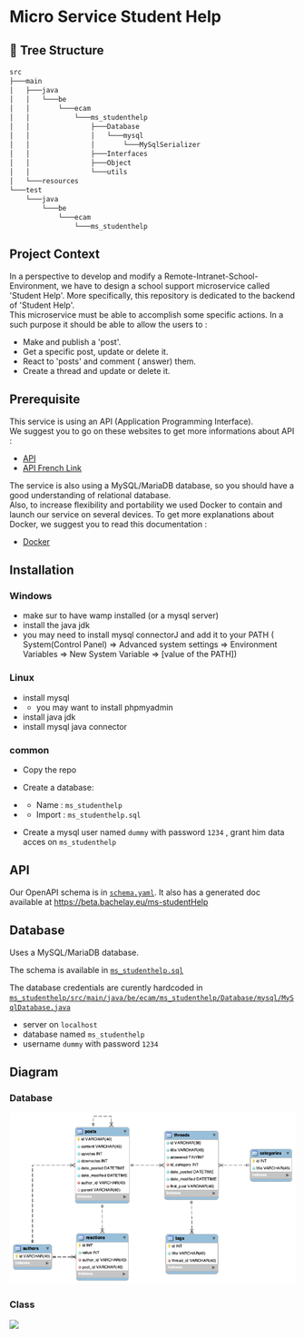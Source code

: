 # Micro Service Student Help
## :deciduous_tree: Tree Structure
```
src
├───main
│   ├───java
│   │   └───be
│   │       └───ecam
│   │           └───ms_studenthelp
│   │               ├───Database
│   │               │   └───mysql
│   │               │       └───MySqlSerializer
│   │               ├───Interfaces
│   │               ├───Object
│   │               └───utils
│   └───resources
└───test
    └───java
        └───be
            └───ecam
                └───ms_studenthelp
```

## Project Context
In a perspective to develop and modify a Remote-Intranet-School-Environment, we have to design a school support microservice called 'Student Help'.
More specifically, this repository is dedicated to the backend of 'Student Help'.  
This microservice must be able to accomplish some specific actions. 
In a such purpose it should be able to allow the users to :
- Make and publish a 'post'.
- Get a specific post, update or delete it.
- React to 'posts' and comment ( answer) them.
- Create a thread and update or delete it.



## Prerequisite
This service is using an API (Application Programming Interface).  
We suggest you to go on these websites to get more informations about API :
- [API](https://www.redhat.com/en/topics/api/what-are-application-programming-interfaces)
- [API French Link](https://www.mulesoft.com/fr/resources/api/what-is-an-api#:~:text=API%20est%20l'acronyme%20d,applications%20de%20communiquer%20entre%20elles)

The service is also using a MySQL/MariaDB database, so you should have a good understanding of relational database.  
Also, to increase flexibility and portability we used Docker to contain and launch our service on several devices. To get more explanations about Docker, we suggest you to read this documentation :  
- [Docker](https://codefresh.io/docs/docs/learn-by-example/java/gradle/?fbclid=IwAR0Ty11lyrUBfOAR9flhZWoXSulKcOi1rNsyMq9tJOPKiVWQMVPH8ZmejwE)


## Installation

### Windows
- make sur to have wamp installed (or a mysql server)
- install the java jdk
- you may need to install mysql connectorJ and add it to your PATH ( System(Control Panel) => Advanced system settings => Environment Variables => New System Variable => [value of the PATH])

### Linux
- install mysql
- - you may want to install phpmyadmin
- install java jdk
- install mysql java connector

### common
- Copy the repo
- Create a database:
- - Name : `ms_studenthelp`
- - Import : `ms_studenthelp.sql`

- Create a mysql user named `dummy` with password `1234` , grant him data acces on `ms_studenthelp`

## API

Our OpenAPI schema is in [`schema.yaml`](schema.yaml).
It also has a generated doc available at https://beta.bachelay.eu/ms-studentHelp

## Database

Uses a MySQL/MariaDB database.

The schema is available in [`ms_studenthelp.sql`](ms_studenthelp.sql)

The database credentials are curently hardcoded in [`ms_studenthelp/src/main/java/be/ecam/ms_studenthelp/Database/mysql/MySqlDatabase.java`](ms_studenthelp/src/main/java/be/ecam/ms_studenthelp/Database/mysql/MySqlDatabase.java)

- server on `localhost`
- database named `ms_studenthelp`
- username `dummy` with password `1234`

## Diagram
### Database
![](ms_studenthelp.png)


### Class
![](https://lucid.app/publicSegments/view/9de2afd8-5cb7-414e-8c9d-8eb506c31ad0/image.png)
